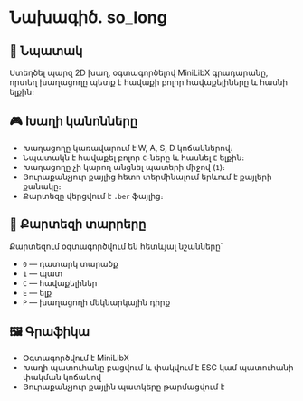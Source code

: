 # Նախագիծ․ so_long

## 📌 Նպատակ
Ստեղծել պարզ 2D խաղ, օգտագործելով MiniLibX գրադարանը, որտեղ խաղացողը պետք է հավաքի բոլոր հավաքելիները և հասնի ելքին։

## 🎮 Խաղի կանոնները
- Խաղացողը կառավարում է W, A, S, D կոճակներով։
- Նպատակն է հավաքել բոլոր `C`-ները և հասնել `E` ելքին։
- Խաղացողը չի կարող անցնել պատերի միջով (`1`)։
- Յուրաքանչյուր քայլից հետո տերմինալում երևում է քայլերի քանակը։
- Քարտեզը վերցվում է `.ber` ֆայլից։

## 🧱 Քարտեզի տարրերը
Քարտեզում օգտագործվում են հետևյալ նշանները՝
- `0` — դատարկ տարածք
- `1` — պատ
- `C` — հավաքելիներ
- `E` — ելք
- `P` — խաղացողի մեկնարկային դիրք

## 🖼️ Գրաֆիկա
- Օգտագործվում է MiniLibX
- Խաղի պատուհանը բացվում և փակվում է ESC կամ պատուհանի փակման կոճակով
- Յուրաքանչյուր քայլին պատկերը թարմացվում է
